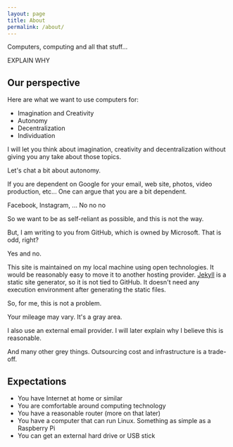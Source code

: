 ```yaml
---
layout: page
title: About
permalink: /about/
---
```


Computers, computing and all that stuff...

EXPLAIN WHY

## Our perspective

Here are what we want to use computers for:

- Imagination and Creativity
- Autonomy
- Decentralization
- Individuation

I will let you think about imagination, creativity and decentralization
without giving you any take about those topics.

Let's chat a bit about autonomy.

If you are dependent on Google for your email, web site, photos,
video production, etc... One can argue that you are a bit dependent.

Facebook, Instagram, ... No no no

So we want to be as self-reliant as possible, and this is not the way.

But, I am writing to you from GitHub, which is owned by Microsoft.
That is odd, right?

Yes and no.

This site is maintained on my local machine using open technologies.
It would be reasonably easy to move it to another hosting provider.
[Jekyll](https://jekyllrb.com/) is a static site generator, so it
is not tied to GitHub. It doesn't need any execution environment
after generating the static files.

So, for me, this is not a problem.

Your mileage may vary. It's a gray area.

I also use an external email provider. I will later explain why I
believe this is reasonable.

And many other grey things. Outsourcing cost and infrastructure is
a trade-off.

## Expectations

- You have Internet at home or similar
- You are comfortable around computing technology
- You have a reasonable router (more on that later)
- You have a computer that can run Linux. Something as simple as a Raspberry Pi
- You can get an external hard drive or USB stick
